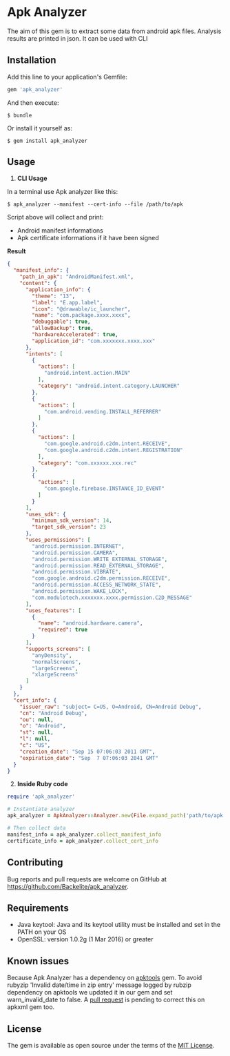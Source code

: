 # Apk Analyzer

The aim of this gem is to extract some data from android apk files. Analysis results are printed in json. It can be used with CLI

## Installation

Add this line to your application's Gemfile:

```ruby
gem 'apk_analyzer'
```

And then execute:

```shell
$ bundle
```

Or install it yourself as:

```shell
$ gem install apk_analyzer
```

## Usage

1. **CLI Usage**

In a terminal use Apk analyzer like this:

```shell
$ apk_analyzer --manifest --cert-info --file /path/to/apk
```

Script above will collect and print:
* Android manifest informations
* Apk certificate informations if it have been signed

**Result**
```json
{
  "manifest_info": {
    "path_in_apk": "AndroidManifest.xml",
    "content": {
      "application_info": {
        "theme": "13",
        "label": "E.app.label",
        "icon": "@drawable/ic_launcher",
        "name": "com.package.xxxx.xxxx",
        "debuggable": true,
        "allowBackup": true,
        "hardwareAccelerated": true,
        "application_id": "com.xxxxxxx.xxxx.xxx"
      },
      "intents": [
        {
          "actions": [
            "android.intent.action.MAIN"
          ],
          "category": "android.intent.category.LAUNCHER"
        },
        {
          "actions": [
            "com.android.vending.INSTALL_REFERRER"
          ]
        },
        {
          "actions": [
            "com.google.android.c2dm.intent.RECEIVE",
            "com.google.android.c2dm.intent.REGISTRATION"
          ],
          "category": "com.xxxxxx.xxx.rec"
        },
        {
          "actions": [
            "com.google.firebase.INSTANCE_ID_EVENT"
          ]
        }
      ],
      "uses_sdk": {
        "minimum_sdk_version": 14,
        "target_sdk_version": 23
      },
      "uses_permissions": [
        "android.permission.INTERNET",
        "android.permission.CAMERA",
        "android.permission.WRITE_EXTERNAL_STORAGE",
        "android.permission.READ_EXTERNAL_STORAGE",
        "android.permission.VIBRATE",
        "com.google.android.c2dm.permission.RECEIVE",
        "android.permission.ACCESS_NETWORK_STATE",
        "android.permission.WAKE_LOCK",
        "com.modulotech.xxxxxxx.xxxx.permission.C2D_MESSAGE"
      ],
      "uses_features": [
        {
          "name": "android.hardware.camera",
          "required": true
        }
      ],
      "supports_screens": [
        "anyDensity",
        "normalScreens",
        "largeScreens",
        "xlargeScreens"
      ]
    }
  },
  "cert_info": {
    "issuer_raw": "subject= C=US, O=Android, CN=Android Debug",
    "cn": "Android Debug",
    "ou": null,
    "o": "Android",
    "st": null,
    "l": null,
    "c": "US",
    "creation_date": "Sep 15 07:06:03 2011 GMT",
    "expiration_date": "Sep  7 07:06:03 2041 GMT"
  }
}
```

2. **Inside Ruby code**

```ruby
require 'apk_analyzer'

# Instantiate analyzer
apk_analyzer = ApkAnalyzer::Analyzer.new(File.expand_path('path/to/apk'))

# Then collect data
manifest_info = apk_analyzer.collect_manifest_info
certificate_info = apk_analyzer.collect_cert_info
```

## Contributing

Bug reports and pull requests are welcome on GitHub at https://github.com/Backelite/apk_analyzer.

## Requirements

* Java keytool: Java and its keytool utility must be installed and set in the PATH on your OS
* OpenSSL: version 1.0.2g (1 Mar 2016) or greater

## Known issues

Because Apk Analyzer has a dependency on [apktools](https://github.com/devunwired/apktools) gem.
To avoid rubyzip 'Invalid date/time in zip entry' message logged by rubzip dependency on apktools we updated it in our gem and set
warn_invalid_date to false.
A [pull request](https://github.com/devunwired/apktools/pull/20) is pending to correct this on apkxml gem too.

## License

The gem is available as open source under the terms of the [MIT License](http://opensource.org/licenses/MIT).
